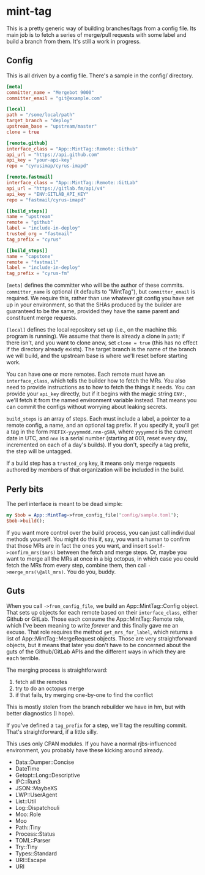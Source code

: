 # mint-tag

This is a pretty generic way of building branches/tags from a config file. Its
main job is to fetch a series of merge/pull requests with some label and build
a branch from them. It's still a work in progress.

## Config

This is all driven by a config file. There's a sample in the config/
directory.

```toml
[meta]
committer_name = "Mergebot 9000"
committer_email = "git@example.com"

[local]
path = "/some/local/path"
target_branch = "deploy"
upstream_base = "upstream/master"
clone = true

[remote.github]
interface_class = "App::MintTag::Remote::Github"
api_url = "https://api.github.com"
api_key = "your-api-key"
repo = "cyrusimap/cyrus-imapd"

[remote.fastmail]
interface_class = "App::MintTag::Remote::GitLab"
api_url = "https://gitlab.fm/api/v4"
api_key = "ENV:GITLAB_API_KEY"
repo = "fastmail/cyrus-imapd"

[[build_steps]]
name = "upstream"
remote = "github"
label = "include-in-deploy"
trusted_org = "fastmail"
tag_prefix = "cyrus"

[[build_steps]]
name = "capstone"
remote = "fastmail"
label = "include-in-deploy"
tag_prefix = "cyrus-fm"
```

`[meta]` defines the committer who will be the author of these commits.
`committer_name` is optional (it defaults to "MintTag"), but
`committer_email` is required. We require this, rather than use whatever git
config you have set up in your environment, so that the SHAs produced by the
builder are guaranteed to be the same, provided they have the same parent and
constituent merge requests.

`[local]` defines the local repository set up (i.e., on the machine this
program is running). We assume that there is already a clone in `path`; if
there isn't, and you want to clone anew, set `clone = true` (this has no
effect if the directory already exists). The target branch is the name of the
branch we will build, and the upstream base is where we'll reset before
starting work.

You can have one or more remotes. Each remote must have an `interface_class`,
which tells the builder how to fetch the MRs. You also need to provide
instructions as to how to fetch the things it needs. You can provide your
`api_key` directly, but if it begins with the magic string `ENV:`, we'll fetch
it from the named environment variable instead. That means you can commit the
configs without worrying about leaking secrets.

`build_steps` is an array of steps.  Each must include a label, a pointer to a
remote config, a name, and an optional tag prefix. If you specify it, you'll
get a tag in the form `PREFIX-yyyymmdd.nnn-gSHA`, where `yyyymmdd` is the
current date in UTC, and `nnn` is a serial number (starting at 001, reset every
day, incremented on each of a day's builds).  If you don't, specify a tag
prefix, the step will be untagged.

If a build step has a `trusted_org` key, it means only merge requests authored
by members of that organization will be included in the build.

## Perly bits

The perl interface is meant to be dead simple:

```perl
my $bob = App::MintTag->from_config_file('config/sample.toml');
$bob->build();
```

If you want more control over the build process, you can just call individual
methods yourself. You might do this if, say, you want a human to confirm that
those MRs are in fact the ones you want, and insert `$self->confirm_mrs($mrs)`
between the fetch and merge steps. Or, maybe you want to merge all the MRs at
once in a big octopus, in which case you could fetch the MRs from every
step, combine them, then call `->merge_mrs(\@all_mrs)`. You do you, buddy.

## Guts

When you call `->from_config_file`, we build an App::MintTag::Config object.
That sets up objects for each remote based on their `interface_class`, either
Github or GitLab. Those each consume the App::MintTag::Remote role, which I've
been meaning to write _forever_ and this finally gave me an excuse. That role
requires the method `get_mrs_for_label`, which returns a list of
App::MintTag::MergeRequest objects. Those are very straightforward objects, but
it means that later you don't have to be concerned about the guts of the
Github/GitLab APIs and the different ways in which they are each terrible.

The merging process is straightforward:

1. fetch all the remotes
2. try to do an octopus merge
3. if that fails, try merging one-by-one to find the conflict

This is mostly stolen from the branch rebuilder we have in hm, but with better
diagnostics (I hope).

If you've defined a `tag_prefix` for a step, we'll tag the resulting commit.
That's straightforward, if a little silly.

This uses only CPAN modules. If you have a normal rjbs-influenced environment,
you probably have these kicking around already.

- Data::Dumper::Concise
- DateTime
- Getopt::Long::Descriptive
- IPC::Run3
- JSON::MaybeXS
- LWP::UserAgent
- List::Util
- Log::Dispatchouli
- Moo::Role
- Moo
- Path::Tiny
- Process::Status
- TOML::Parser
- Try::Tiny
- Types::Standard
- URI::Escape
- URI
